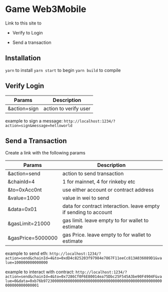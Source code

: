 # Game Web3Mobile

Link to this site to

- Verify to Login

- Send a transaction


## Installation

`yarn` to install 
`yarn start` to begin
`yarn build` to compile

## Verify Login

| Params         | Description           |
|----------------|-----------------------|
| &action=sign   | action to verify user |

example to sign a message: `http://localhost:1234/?action=sign&message=helloworld`

## Send a Transaction

Create a link with the following params

| Params                                         | Description                                                      |
| ---------------------------------------------- | ---------------------------------------------------------------- |
| &action=send                                   | action to send transaction                                       |
| &chainId=4                                   | 1 for mainnet, 4 for rinkeby etc                                 |
| &to=0xAcc0nt                                   | use either account or contract address                           |
| &value=1000                                    | value in wei to send                                             |
| &data=0x01                                     | data for contract interaction. leave empty if sending to account |
| &gasLimit=21000                                | gas limit. leave empty to for wallet to estimate                 |
| &gasPrice=5000000                              | gas Price. leave empty to for wallet to estimate                 |

example to send eth: `http://localhost:1234/?action=send&chainId=4&to=0xdD4c825203f97984e7867F11eeCc813A036089D1&value=100000000000000`

example to interact with contract: `http://localhost:1234/?action=send&chainId=4&to=0x7286Cf0F6E80014ea75Dbc25F545A3be90F4904F&value=0&data=0xb76b97230000000000000000000000000000000000000000000000000000000000000001`

